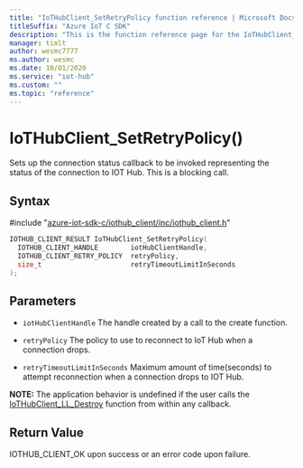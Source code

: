 ```yaml
---                             
title: "IoTHubClient_SetRetryPolicy function reference | Microsoft Docs" 
titleSuffix: "Azure IoT C SDK"            
description: "This is the function reference page for the IoTHubClient_SetRetryPolicy() function in the Azure IoT C SDK. This SDK is used with Azure IoT Hub and Azure IoT Hub Device Provisioning Service"            
manager: timlt                 
author: wesmc7777              
ms.author: wesmc               
ms.date: 10/01/2020                    
ms.service: "iot-hub"             
ms.custom: ""                
ms.topic: "reference"        
---                            
```


# IoTHubClient_SetRetryPolicy()

Sets up the connection status callback to be invoked representing the status of the connection to IOT Hub. This is a blocking call.

## Syntax

\#include "[azure-iot-sdk-c/iothub_client/inc/iothub_client.h](../iothub-client-h.md)"  
```C
IOTHUB_CLIENT_RESULT IoTHubClient_SetRetryPolicy(
  IOTHUB_CLIENT_HANDLE        iotHubClientHandle,
  IOTHUB_CLIENT_RETRY_POLICY  retryPolicy,
  size_t                      retryTimeoutLimitInSeconds
);
```

## Parameters
* `iotHubClientHandle` The handle created by a call to the create function. 

* `retryPolicy` The policy to use to reconnect to IoT Hub when a connection drops. 

* `retryTimeoutLimitInSeconds` Maximum amount of time(seconds) to attempt reconnection when a connection drops to IOT Hub.

**NOTE:** The application behavior is undefined if the user calls the [IoTHubClient_LL_Destroy](../iothub-client-ll-h/iothubclient-ll-destroy.md) function from within any callback.

## Return Value
IOTHUB_CLIENT_OK upon success or an error code upon failure.

